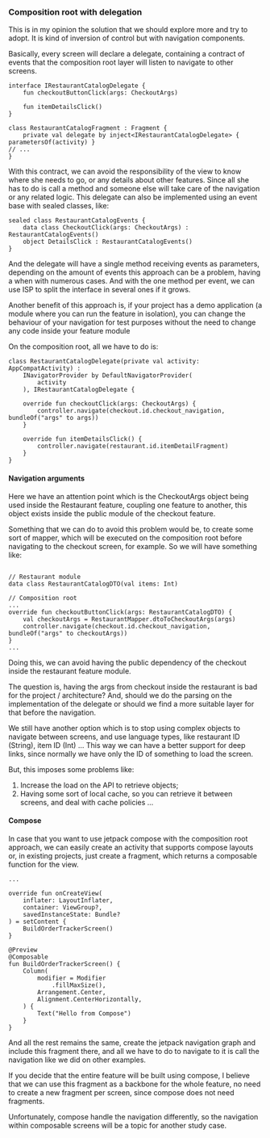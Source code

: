 ### Composition root with delegation

This is in my opinion the solution that we should explore more and try to adopt. It is kind of inversion of control but with navigation components.

Basically, every screen will declare a delegate, containing a contract of events that the composition root layer will listen to navigate to other screens.

```
interface IRestaurantCatalogDelegate {  
    fun checkoutButtonClick(args: CheckoutArgs)  
  
    fun itemDetailsClick()  
}  
  
class RestaurantCatalogFragment : Fragment {
	private val delegate by inject<IRestaurantCatalogDelegate> { parametersOf(activity) }
// ...
} 
```

With this contract, we can avoid the responsibility of the view to know where she needs to go, or any details about other features. Since all she has to do is call a method and someone else will take care of the navigation or any related logic. This delegate can also be implemented using an event base with sealed classes, like:

```
sealed class RestaurantCatalogEvents {  
    data class CheckoutClick(args: CheckoutArgs) : RestaurantCatalogEvents()  
    object DetailsClick : RestaurantCatalogEvents()  
}
```

And the delegate will have a single method receiving events as parameters, depending on the amount of events this approach can be a problem, having a when with numerous cases. And with the one method per event, we can use ISP to split the interface in several ones if it grows.

Another benefit of this approach is, if your project has a demo application (a module where you can run the feature in isolation), you can change the behaviour of your navigation for test purposes without the need to change any code inside your feature module

On the composition root, all we have to do is:

```
class RestaurantCatalogDelegate(private val activity: AppCompatActivity) :  
    INavigatorProvider by DefaultNavigatorProvider(  
        activity  
    ), IRestaurantCatalogDelegate {  
  
    override fun checkoutClick(args: CheckoutArgs) {  
        controller.navigate(checkout.id.checkout_navigation, bundleOf("args" to args))  
    }  
  
    override fun itemDetailsClick() {  
        controller.navigate(restaurant.id.itemDetailFragment)  
    }  
}
```

#### Navigation arguments

Here we have an attention point which is the CheckoutArgs object being used inside the Restaurant feature, coupling one feature to another, this object exists inside the public module of the checkout feature.

Something that we can do to avoid this problem would be, to create some sort of mapper, which will be executed on the composition root before navigating to the checkout screen, for example. So we will have something like:

```

// Restaurant module
data class RestaurantCatalogDTO(val items: Int)

// Composition root
...
override fun checkoutButtonClick(args: RestaurantCatalogDTO) {
	val checkoutArgs = RestaurantMapper.dtoToCheckoutArgs(args)
	controller.navigate(checkout.id.checkout_navigation, bundleOf("args" to checkoutArgs))  
}
...
```

Doing this, we can avoid having the public dependency of the checkout inside the restaurant feature module.

The question is, having the args from checkout inside the restaurant is bad for the project / architecture? And, should we do the parsing on the implementation of the delegate or should we find a more suitable layer for that before the navigation.

We still have another option which is to stop using complex objects to navigate between screens, and use language types, like restaurant ID (String), item ID (Int) ... This way we can have a better support for deep links, since normally we have only the ID of something to load the screen.

But, this imposes some problems like:

1.  Increase the load on the API to retrieve objects;
2.  Having some sort of local cache, so you can retrieve it between screens, and deal with cache policies ...

#### Compose

In case that you want to use jetpack compose with the composition root approach, we can easily create an activity that supports compose layouts or, in existing projects, just create a fragment, which returns a composable function for the view.

```
...

override fun onCreateView(  
    inflater: LayoutInflater,  
    container: ViewGroup?,  
    savedInstanceState: Bundle?  
) = setContent {  
    BuildOrderTrackerScreen()  
}  
  
@Preview  
@Composable  
fun BuildOrderTrackerScreen() {  
    Column(  
        modifier = Modifier  
            .fillMaxSize(),  
        Arrangement.Center,  
        Alignment.CenterHorizontally,  
    ) {  
        Text("Hello from Compose")  
    }  
}
```

And all the rest remains the same, create the jetpack navigation graph and include this fragment there, and all we have to do to navigate to it is call the navigation like we did on other examples.

If you decide that the entire feature will be built using compose, I believe that we can use this fragment as a backbone for the whole feature, no need to create a new fragment per screen, since compose does not need fragments.

Unfortunately, compose handle the navigation differently, so the navigation within composable screens will be a topic for another study case.